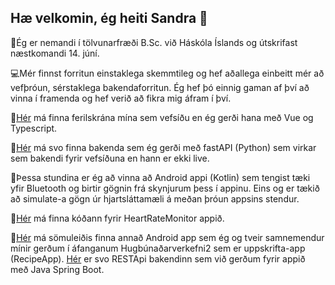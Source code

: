 ## Hæ velkomin, ég heiti Sandra 👋

💃Ég er nemandi í tölvunarfræði B.Sc. við Háskóla Íslands og útskrifast næstkomandi 14. júní.

💻Mér finnst forritun einstaklega skemmtileg og hef aðallega einbeitt mér að vefþróun, sérstaklega bakendaforritun. Ég hef þó einnig gaman af því að vinna í framenda og hef verið að fikra mig áfram í því. 

💠[Hér](https://ferilskrain-sls.onrender.com) má finna ferilskrána mína sem vefsíðu en ég gerði hana með Vue og Typescript. 

💠[Hér](https://github.com/sandraliv/fastAPI-ferilskra) má svo finna bakenda sem ég gerði með fastAPI (Python) sem virkar sem bakendi fyrir vefsíðuna en hann er ekki live.


🌱Þessa stundina er ég að vinna að Android appi (Kotlin) sem tengist tæki yfir Bluetooth og birtir gögnin frá skynjurum þess í appinu. Eins og er tækið að simulate-a gögn úr hjartsláttamæli á meðan þróun appsins stendur. 

💠[Hér](https://github.com/sandraliv/HeartRateMonitor) má finna kóðann fyrir HeartRateMonitor appið.

💠[Hér](https://github.com/sandraliv/RecipeApp/) má sömuleiðis finna annað Android app sem ég og tveir samnemendur mínir gerðum í áfanganum Hugbúnaðarverkefni2 sem er uppskrifta-app (RecipeApp). [Hér](https://github.com/sandraliv/verkefni) er svo RESTApi bakendinn sem við gerðum fyrir appið með Java Spring Boot.





<!--
**sandraliv/sandraliv** is a ✨ _special_ ✨ repository because its `README.md` (this file) appears on your GitHub profile.

Here are some ideas to get you started:

- 🔭 I’m currently working on ...
- 🌱 I’m currently learning ...
- 👯 I’m looking to collaborate on ...
- 🤔 I’m looking for help with ...
- 💬 Ask me about ...
- 📫 How to reach me: ...
- 😄 Pronouns: ...
- ⚡ Fun fact: ...
-->
